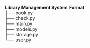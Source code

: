 **Library Management System**
**Format** <br>
├── book.py <br>
├── check.py <br>
├── main.py <br>
├── models.py <br>
├── storage.py <br>
└── user.py 

